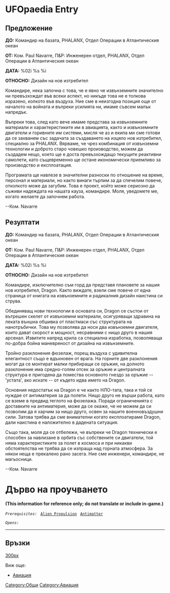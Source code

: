 # UFOpaedia Entry

## Предложение

**ДО:** Командир на базата, PHALANX, Отдел Операции в Атлантическия
океан

**ОТ:** Ком. Paul Navarre, П&Р: Инженерен отдел, PHALANX, Отдел Операции
в Атлантическия океан

**ДАТА:** %02i %s %i

**ОТНОСНО:** Дизайн на нов изтребител

Командире, нека започна с това, че е явно че извънземните значително ни
превъзхождат във всеки аспект, но никъде това не е толкова изразено,
колкото във въздуха. Ние сме в неизгодна позиция още от началото на
войната и въпреки усилията ни, имаме съвсем малък напредък.

Въпреки това, след като вече имаме представа за извънземните материали и
характеристиките им в авиацията, както и извънземните двигатели и
горивните им системи, мисля че аз и екипа ми сме готови да се захванем
със задачата за създаването на изцяло нов изтребител, специално за
PHALANX. Вярваме, че чрез комбинация от извънземни технологии и доброто
старо човешко производство, можем да създадем нещо, което ще е доста
превъзхождащо текущите реактивни самолети, като същевременно ще остане
икономически приемливо за производство и експлоатация.

Програмата ще навлезе в значителни разноски по отношение на време,
персонал и материали, но както винаги търпим за да спечелим повече,
отколкото може да загубим. Това е проект, който може сериозно да съживи
надеждата на нашата кауза, командире. Моля, уведомете ме, когато желаете
да започнем работа.

--Ком. Navarre

## Резултати

**ДО:** Командир на базата, PHALANX, Отдел Операции в Атлантическия
океан

**ОТ:** Ком. Paul Navarre, П&Р: Инженерен отдел, PHALANX, Отдел Операции
в Атлантическия океан

**ДАТА:** %02i %s %i

**ОТНОСНО:** Дизайн на нов изтребител

Командире, изключително съм горд да представя плановете за нашия нов
изтребител, Dragon. Както виждате, взели сме повече от една страница от
книгата на извънземните и радикалния дизайн наистина си струва.

Обединяващ нови технологии в основата си, Dragon се състои от вътрешен
скелет от извънземни материали, осигуряващи здравина на леката външна
обшивка от пластмаси със структурата на нанотръбички. Това му позволява
да носи два извънземни двигателя, които дават скорост и мощност,
несравними с нищо друго в нашия арсенал. Извитите напред крила са
специална изработка, позволяваща по-добра бойна маневреност от дизайна
на извънземните.

Тройно разклонения фюзелаж, порещ въздуха с удивителна елегантност също
е вдъхновен от врага. На горните две разклонения могат да се монтират
малки прибиращи се оръжия, на долното разклонение има средно-голям отсек
за оръжие и централната структура е пригодена да помества основното
гнездо за оръжие -- 'устата', ако искате -- от където идва името на
Dragon.

Основния недостатък на Dragon е че както НЛО-тата, така и той се нуждае
от антиматерия за да полети. Нищо друго не върши работа, като се вземе в
предвид теглото на фюзелажа. Поради ограниченията с доставките на
антиматерия, може да се окаже, че не можем да си позволим да я харчим за
нищо друго, освен за нашите военновъздушни сили. Затова трябва да сме
внимателни когато експлоатираме Dragon, дали наистина е наложително в
дадената ситуация.

Също така, моля да се отбележи, че въпреки че Dragon технически е
способен за навлизане в орбита със собствените си двигатели, той няма
характеристиките за полет в космоса и при никакви обстоятелства не
трябва да се изпраща над горната атмосфера. За някои неща е прекалено
рано засега. Ние сме инженери, командире, не магьосници.

--Ком. Navarre

# Дърво на проучването

**(This information for reference only; do not translate or include
in-game.)**

*`Prerequisites:`*
` `[`Alien Propulsion`](Research/Alien_Propulsion "wikilink")
` `[`Antimatter`](Research/Antimatter "wikilink")

*`Opens:`*

------------------------------------------------------------------------

## Връзки

[300px](image:inter_dragon.jpg "wikilink")

Виж още:

- [Авиация](Летателни_апарати/НЛО "wikilink")

[Category:Общи](Category:Общи "wikilink")
[Category:Авиация](Category:Авиация "wikilink")